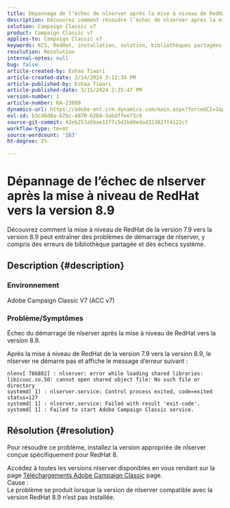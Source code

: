 ```yaml
---
title: Dépannage de l’échec de nlserver après la mise à niveau de RedHat vers la version 8.9
description: Découvrez comment résoudre l’échec de nlserver après la mise à niveau de RedHat vers la version 8.9, y compris les erreurs de bibliothèque partagée et les problèmes de service Adobe Campaign Classic.
solution: Campaign Classic v7
product: Campaign Classic v7
applies-to: Campaign Classic v7
keywords: KCS, RedHat, installation, solution, bibliothèques partagées, version 7.9, version 8.9, mise à niveau, nlserver, exit-code
resolution: Resolution
internal-notes: null
bug: false
article-created-by: Eshaa Tiwari
article-created-date: 3/14/2024 3:12:34 PM
article-published-by: Eshaa Tiwari
article-published-date: 3/15/2024 2:35:47 PM
version-number: 1
article-number: KA-23889
dynamics-url: https://adobe-ent.crm.dynamics.com/main.aspx?forceUCI=1&pagetype=entityrecord&etn=knowledgearticle&id=ff036546-15e2-ee11-904c-6045bd03c412
exl-id: b3cd6d0a-b7bc-4870-b204-3abdffee73c9
source-git-commit: 42eb253a5bae11f7c5d1bd0edad323827f4122cf
workflow-type: tm+mt
source-wordcount: '163'
ht-degree: 2%

---
```


# Dépannage de l’échec de nlserver après la mise à niveau de RedHat vers la version 8.9


Découvrez comment la mise à niveau de RedHat de la version 7.9 vers la version 8.9 peut entraîner des problèmes de démarrage de nlserver, y compris des erreurs de bibliothèque partagée et des échecs système.

## Description {#description}


### Environnement

Adobe Campaign Classic V7 (ACC v7)

### Problème/Symptômes

Échec du démarrage de nlserver après la mise à niveau de RedHat vers la version 8.9.

Après la mise à niveau de RedHat de la version 7.9 vers la version 8.9, le nlserver ne démarre pas et affiche le message d’erreur suivant :


```
nlenv[ 786882] : nlserver: error while loading shared libraries: libicuuc.so.50: cannot open shared object file: No such file or directory
systemd[ 1] : nlserver.service: Control process exited, code=exited status=127
systemd[ 1] : nlserver.service: Failed with result 'exit-code'.
systemd[ 1] : Failed to start Adobe Campaign Classic service.
```





## Résolution {#resolution}


Pour résoudre ce problème, installez la version appropriée de nlserver conçue spécifiquement pour RedHat 8.

Accédez à toutes les versions nlserver disponibles en vous rendant sur la page [Téléchargements Adobe Campaign Classic](https://experience.adobe.com/#/downloads/content/software-distribution/fr/campaign.html) page.
<br>Cause : <br>
Le problème se produit lorsque la version de nlserver compatible avec la version RedHat 8.9 n’est pas installée.
